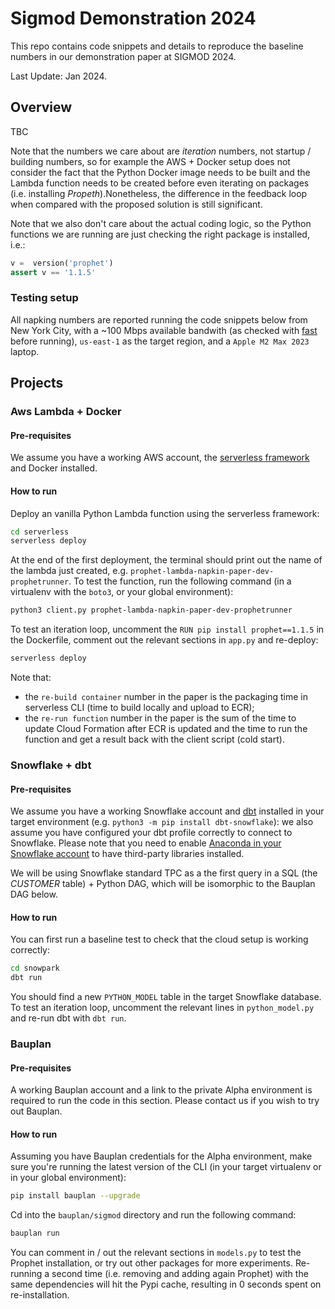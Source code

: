 # Sigmod Demonstration 2024

This repo contains code snippets and details to reproduce the baseline numbers in our demonstration paper at SIGMOD 2024.

Last Update: Jan 2024.

## Overview

TBC

Note that the numbers we care about are _iteration_ numbers, not startup / building numbers, so for example the AWS + Docker setup does not consider the fact that the Python Docker image needs to be built and the Lambda function needs to be created before even iterating on packages (i.e. installing _Propeth_).Nonetheless, the difference in the feedback loop when compared with the proposed solution is still significant.

Note that we also don't care about the actual coding logic, so the Python functions we are running are just checking the right package is installed, i.e.:

```python
v =  version('prophet') 
assert v == '1.1.5'
```

### Testing setup

All napking numbers are reported running the code snippets below from New York City, with a ~100 Mbps available bandwith (as checked with [fast](https://fast.com/it/) before running), `us-east-1` as the target region, and a `Apple M2 Max 2023` laptop.

## Projects

### Aws Lambda + Docker

#### Pre-requisites

We assume you have a working AWS account, the [serverless framework](https://www.serverless.com/framework/) and Docker installed.

#### How to run

Deploy an vanilla Python Lambda function using the serverless framework:

```bash
cd serverless
serverless deploy
```

At the end of the first deployment, the terminal should print out the name of the lambda just created, e.g. `prophet-lambda-napkin-paper-dev-prophetrunner`. To test the function, run the following command (in a virtualenv with the `boto3`, or your global environment):

```bash
python3 client.py prophet-lambda-napkin-paper-dev-prophetrunner
```

To test an iteration loop, uncomment the `RUN pip install prophet==1.1.5` in the Dockerfile, comment out the relevant sections in `app.py` and re-deploy:

```bash
serverless deploy
```

Note that:

* the `re-build container` number in the paper is the packaging time in serverless CLI (time to build locally and upload to ECR);
* the `re-run function` number in the paper is the sum of the time to update Cloud Formation after ECR is updated and the time to run the function and get a result back with the client script (cold start).

### Snowflake + dbt

#### Pre-requisites

We assume you have a working Snowflake account and [dbt](https://docs.getdbt.com/) installed in your target environment (e.g. `python3 -m pip install dbt-snowflake`): we also assume you have configured your dbt profile correctly to connect to Snowflake. Please note that you need to enable [Anaconda in your Snowflake account](https://docs.snowflake.com/en/developer-guide/udf/python/udf-python-packages#using-third-party-packages-from-anaconda) to have third-party libraries installed.

We will be using Snowflake standard TPC as a the first query in a SQL (the _CUSTOMER_ table) + Python DAG, which will be isomorphic to the Bauplan DAG below.

#### How to run

You can first run a baseline test to check that the cloud setup is working correctly:

```bash
cd snowpark
dbt run
```

You should find a new `PYTHON_MODEL` table in the target Snowflake database. To test an iteration loop, uncomment the relevant lines in `python_model.py` and re-run dbt with `dbt run`.

### Bauplan

#### Pre-requisites

A working Bauplan account and a link to the private Alpha environment is required to run the code in this section. Please contact us if you wish to try out Bauplan.

#### How to run

Assuming you have Bauplan credentials for the Alpha environment, make sure you're running the latest version of the CLI (in your target virtualenv or in your global environment):

```bash
pip install bauplan --upgrade
```

Cd into the `bauplan/sigmod` directory and run the following command:

```bash
bauplan run
```

You can comment in / out the relevant sections in `models.py` to test the Prophet installation, or try out other packages for more experiments. Re-running a second time (i.e. removing and adding again Prophet) with the same dependencies will hit the Pypi cache, resulting in 0 seconds spent on re-installation.